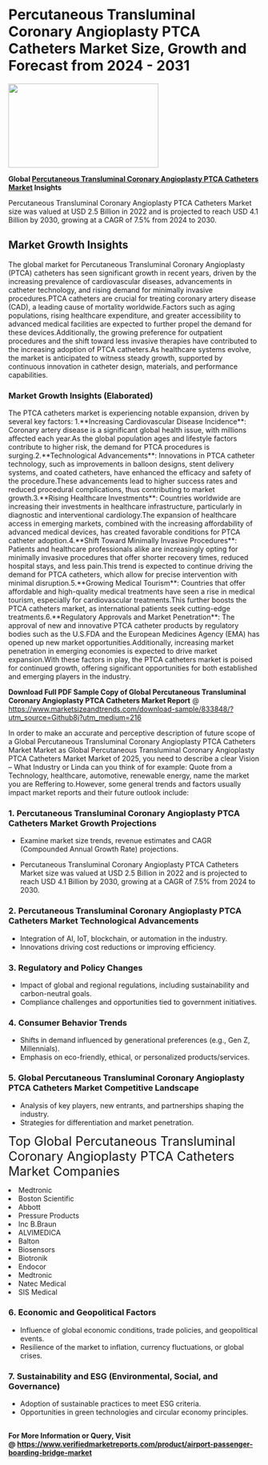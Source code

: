 <H1>Percutaneous Transluminal Coronary Angioplasty PTCA Catheters Market Size, Growth and Forecast from 2024 - 2031</H1><img class="aligncenter size-medium wp-image-584254" src="https://thirdeyenews.in/wp-content/uploads/2024/09/Global-Market-Research-300x168.jpeg" alt="" width="300" height="168" /><p><strong>Global&nbsp;<a href="https://www.marketsizeandtrends.com/download-sample/833848/?utm_source=Github8j?utm_medium=216">Percutaneous Transluminal Coronary Angioplasty PTCA Catheters Market</a> Insights</strong></p><p>Percutaneous Transluminal Coronary Angioplasty PTCA Catheters Market size was valued at USD 2.5 Billion in 2022 and is projected to reach USD 4.1 Billion by 2030, growing at a CAGR of 7.5% from 2024 to 2030.</p><p><h2>Market Growth Insights</h2> The global market for Percutaneous Transluminal Coronary Angioplasty (PTCA) catheters has seen significant growth in recent years, driven by the increasing prevalence of cardiovascular diseases, advancements in catheter technology, and rising demand for minimally invasive procedures.PTCA catheters are crucial for treating coronary artery disease (CAD), a leading cause of mortality worldwide.Factors such as aging populations, rising healthcare expenditure, and greater accessibility to advanced medical facilities are expected to further propel the demand for these devices.Additionally, the growing preference for outpatient procedures and the shift toward less invasive therapies have contributed to the increasing adoption of PTCA catheters.As healthcare systems evolve, the market is anticipated to witness steady growth, supported by continuous innovation in catheter design, materials, and performance capabilities.<h3>Market Growth Insights (Elaborated)</h3> The PTCA catheters market is experiencing notable expansion, driven by several key factors: 1.**Increasing Cardiovascular Disease Incidence**: Coronary artery disease is a significant global health issue, with millions affected each year.As the global population ages and lifestyle factors contribute to higher risk, the demand for PTCA procedures is surging.2.**Technological Advancements**: Innovations in PTCA catheter technology, such as improvements in balloon designs, stent delivery systems, and coated catheters, have enhanced the efficacy and safety of the procedure.These advancements lead to higher success rates and reduced procedural complications, thus contributing to market growth.3.**Rising Healthcare Investments**: Countries worldwide are increasing their investments in healthcare infrastructure, particularly in diagnostic and interventional cardiology.The expansion of healthcare access in emerging markets, combined with the increasing affordability of advanced medical devices, has created favorable conditions for PTCA catheter adoption.4.**Shift Toward Minimally Invasive Procedures**: Patients and healthcare professionals alike are increasingly opting for minimally invasive procedures that offer shorter recovery times, reduced hospital stays, and less pain.This trend is expected to continue driving the demand for PTCA catheters, which allow for precise intervention with minimal disruption.5.**Growing Medical Tourism**: Countries that offer affordable and high-quality medical treatments have seen a rise in medical tourism, especially for cardiovascular treatments.This further boosts the PTCA catheters market, as international patients seek cutting-edge treatments.6.**Regulatory Approvals and Market Penetration**: The approval of new and innovative PTCA catheter products by regulatory bodies such as the U.S.FDA and the European Medicines Agency (EMA) has opened up new market opportunities.Additionally, increasing market penetration in emerging economies is expected to drive market expansion.With these factors in play, the PTCA catheters market is poised for continued growth, offering significant opportunities for both established and emerging players in the industry.<p><span class=""><strong>Download Full PDF Sample Copy of Global Percutaneous Transluminal Coronary Angioplasty PTCA Catheters Market Report</strong> @ <a href="https://www.marketsizeandtrends.com/download-sample/833848/?utm_source=Github8j?utm_medium=216" target="_blank">https://www.marketsizeandtrends.com/download-sample/833848/?utm_source=Github8j?utm_medium=216</a></span></p><p>In order to make an accurate and perceptive description of future scope of a Global&nbsp;Percutaneous Transluminal Coronary Angioplasty PTCA Catheters Market Market as Global&nbsp;Percutaneous Transluminal Coronary Angioplasty PTCA Catheters Market Market of 2025, you need to describe a clear Vision &ndash; What Industry or Linda can you think of for example: Quote from a Technology, healthcare, automotive, renewable energy, name the market you are Reffering to.However, some general trends and factors usually impact market reports and their future outlook include:</p><h3>1.&nbsp;<strong>Percutaneous Transluminal Coronary Angioplasty PTCA Catheters Market Growth Projections</strong></h3><ul><li>Examine market size trends, revenue estimates and CAGR (Compounded Annual Growth Rate) projections.</li><li><p>Percutaneous Transluminal Coronary Angioplasty PTCA Catheters Market size was valued at USD 2.5 Billion in 2022 and is projected to reach USD 4.1 Billion by 2030, growing at a CAGR of 7.5% from 2024 to 2030.</p></li></ul><h3>2.&nbsp;<strong>Percutaneous Transluminal Coronary Angioplasty PTCA Catheters Market Technological Advancements</strong></h3><ul><li>Integration of AI, IoT, blockchain, or automation in the industry.</li><li>Innovations driving cost reductions or improving efficiency.</li></ul><h3>3.&nbsp;<strong>Regulatory and Policy Changes</strong></h3><ul><li>Impact of global and regional regulations, including sustainability and carbon-neutral goals.</li><li>Compliance challenges and opportunities tied to government initiatives.</li></ul><h3>4.&nbsp;<strong>Consumer Behavior Trends</strong></h3><ul><li>Shifts in demand influenced by generational preferences (e.g., Gen Z, Millennials).</li><li>Emphasis on eco-friendly, ethical, or personalized products/services.</li></ul><h3>5.&nbsp;<strong>Global Percutaneous Transluminal Coronary Angioplasty PTCA Catheters Market Competitive Landscape</strong></h3><ul><li>Analysis of key players, new entrants, and partnerships shaping the industry.</li><li>Strategies for differentiation and market penetration.</li></ul><p data-pm-slice="1 1 []"><span style="color: inherit; font-family: inherit; font-size: 25px;">Top Global Percutaneous Transluminal Coronary Angioplasty PTCA Catheters Market Companies</span></p><div class="" data-test-id=""><p><li>Medtronic</li><li> Boston Scientific</li><li> Abbott</li><li> Pressure Products</li><li> Inc B.Braun</li><li> ALVIMEDICA</li><li> Balton</li><li> Biosensors</li><li> Biotronik</li><li> Endocor</li><li> Medtronic</li><li> Natec Medical</li><li> SIS Medical</li></p></div><h3>6.&nbsp;<strong>Economic and Geopolitical Factors</strong></h3><ul><li>Influence of global economic conditions, trade policies, and geopolitical events.</li><li>Resilience of the market to inflation, currency fluctuations, or global crises.</li></ul><h3>7.&nbsp;<strong>Sustainability and ESG (Environmental, Social, and Governance)</strong></h3><ul><li>Adoption of sustainable practices to meet ESG criteria.</li><li>Opportunities in green technologies and circular economy principles.</li></ul><h2><strong style="font-size: 14px;">For More Information or Query, Visit @&nbsp;</strong><a style="background-color: #ffffff; font-size: 14px;" href="https://www.marketsizeandtrends.com/report/percutaneous-transluminal-coronary-angioplasty-ptca-catheters-market/" target="_blank">https://www.verifiedmarketreports.com/product/airport-passenger-boarding-bridge-market</a></h2>